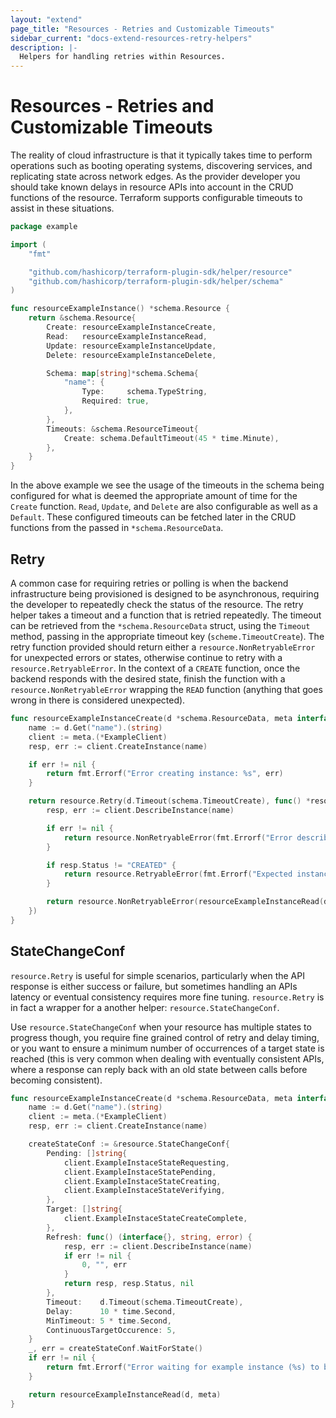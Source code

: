 ```yaml
---
layout: "extend"
page_title: "Resources - Retries and Customizable Timeouts"
sidebar_current: "docs-extend-resources-retry-helpers"
description: |-
  Helpers for handling retries within Resources.
---
```


# Resources - Retries and Customizable Timeouts

The reality of cloud infrastructure is that it typically takes time to perform operations such as booting operating systems, discovering services, and replicating state across network edges. As the provider developer you should take known delays in resource APIs into account in the CRUD functions of the resource. Terraform supports configurable timeouts to assist in these situations.

```go
package example

import (
    "fmt"

    "github.com/hashicorp/terraform-plugin-sdk/helper/resource"
    "github.com/hashicorp/terraform-plugin-sdk/helper/schema"
)

func resourceExampleInstance() *schema.Resource {
    return &schema.Resource{
        Create: resourceExampleInstanceCreate,
        Read:   resourceExampleInstanceRead,
        Update: resourceExampleInstanceUpdate,
        Delete: resourceExampleInstanceDelete,

        Schema: map[string]*schema.Schema{
            "name": {
                Type:     schema.TypeString,
                Required: true,
            },
        },
        Timeouts: &schema.ResourceTimeout{
            Create: schema.DefaultTimeout(45 * time.Minute),
        },
    }
}
```

In the above example we see the usage of the timeouts in the schema being configured for what is deemed the appropriate amount of time for the `Create` function. `Read`, `Update`, and `Delete` are also configurable as well as a `Default`. These configured timeouts can be fetched later in the CRUD functions from the passed in `*schema.ResourceData`.

## Retry

A common case for requiring retries or polling is when the backend infrastructure being provisioned is designed to be asynchronous, requiring the developer to repeatedly check the status of the resource. The retry helper takes a timeout and a function that is retried repeatedly. The timeout can be retrieved from the `*schema.ResourceData` struct, using the `Timeout` method, passing in the appropriate timeout key (`scheme.TimeoutCreate`). The retry function provided should return either a `resource.NonRetryableError` for unexpected errors or states, otherwise continue to retry with a `resource.RetryableError`. In the context of a `CREATE` function, once the backend responds with the desired state, finish the function with a `resource.NonRetryableError` wrapping the `READ` function (anything that goes wrong in there is considered unexpected).

```go
func resourceExampleInstanceCreate(d *schema.ResourceData, meta interface{}) error {
    name := d.Get("name").(string)
    client := meta.(*ExampleClient)
    resp, err := client.CreateInstance(name)

    if err != nil {
        return fmt.Errorf("Error creating instance: %s", err)
    }

    return resource.Retry(d.Timeout(schema.TimeoutCreate), func() *resource.RetryError {
        resp, err := client.DescribeInstance(name)

        if err != nil {
            return resource.NonRetryableError(fmt.Errorf("Error describing instance: %s", err))
        }

        if resp.Status != "CREATED" {
            return resource.RetryableError(fmt.Errorf("Expected instance to be created but was in state %s", resp.Status))
        }

        return resource.NonRetryableError(resourceExampleInstanceRead(d, meta))
    })
}
```

## StateChangeConf

`resource.Retry` is useful for simple scenarios, particularly when the API response is either success or failure, but sometimes handling an APIs latency or eventual consistency requires more fine tuning. `resource.Retry` is in fact a wrapper for a another helper: `resource.StateChangeConf`.

Use `resource.StateChangeConf` when your resource has multiple states to progress though, you require fine grained control of retry and delay timing, or you want to ensure a minimum number of occurrences of a target state is reached (this is very common when dealing with eventually consistent APIs, where a response can reply back with an old state between calls before becoming consistent).

```go
func resourceExampleInstanceCreate(d *schema.ResourceData, meta interface{}) error {
    name := d.Get("name").(string)
    client := meta.(*ExampleClient)
    resp, err := client.CreateInstance(name)

    createStateConf := &resource.StateChangeConf{
        Pending: []string{
            client.ExampleInstaceStateRequesting,
            client.ExampleInstaceStatePending,
            client.ExampleInstaceStateCreating,
            client.ExampleInstaceStateVerifying,
        },
        Target: []string{
            client.ExampleInstaceStateCreateComplete,
        },
        Refresh: func() (interface{}, string, error) {
            resp, err := client.DescribeInstance(name)
            if err != nil {
                0, "", err
            }
            return resp, resp.Status, nil
        },
        Timeout:    d.Timeout(schema.TimeoutCreate),
        Delay:      10 * time.Second,
        MinTimeout: 5 * time.Second,
        ContinuousTargetOccurence: 5,
    }
    _, err = createStateConf.WaitForState()
    if err != nil {
        return fmt.Errorf("Error waiting for example instance (%s) to be created: %s", d.Id(), err)
    }

    return resourceExampleInstanceRead(d, meta)
}
```
